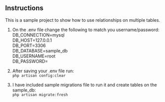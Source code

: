 ## Instructions

This is a sample project to show how to use relationships on multiple tables.

1. On the .env file change the following to match you username/password:  
DB_CONNECTION=mysql  
DB_HOST=127.0.0.1  
DB_PORT=3306  
DB_DATABASE=sample_db  
DB_USERNAME=root  
DB_PASSWORD=  

2. After saving your .env file run:  
`php artisan config:clear`  

3. I have included sample migrations file to run it and create tables on the sample_db:  
`php artisan migrate:fresh`
